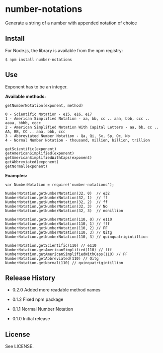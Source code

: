 # number-notations #

Generate a string of a number with appended notation of choice

## Install

For Node.js, the library is available from the npm registry:

    $ npm install number-notations

## Use

Exponent has to be an integer.

**Available methods:**

    getNumberNotation(exponent, method)

    0 - Scientific Notation - e15, e16, e17
    1 - American Simplified Notation - aa, bb, cc .. aaa, bbb, ccc .. aaaa, bbbb, cccc
    2 - American Simplified Notation With Capital Letters - aa, bb, cc .. AA, BB, CC .. aaa, bbb, ccc
    3 - Abbreviated Number Notation - Qa, Qi, Sx, Sp, Oc, No
    4 - Normal Number Notation - thousand, million, billion, trillion

    getScientific(exponent)
    getAmericanSimplified(exponent)
    getAmericanSimplifiedWithCaps(exponent)
    getAbbreviated(exponent)
    getNormal(exponent)

**Examples:**

    var NumberNotation = require('number-notations');

    NumberNotation.getNumberNotation(32, 0)  // e32
    NumberNotation.getNumberNotation(32, 1)  // ff
    NumberNotation.getNumberNotation(32, 2)  // ff
    NumberNotation.getNumberNotation(32, 3)  // No
    NumberNotation.getNumberNotation(32, 3)  // nonillion

    NumberNotation.getNumberNotation(110, 0) // e110
    NumberNotation.getNumberNotation(110, 1) // fff
    NumberNotation.getNumberNotation(110, 2) // FF
    NumberNotation.getNumberNotation(110, 3) // Qitg
    NumberNotation.getNumberNotation(110, 3) // quinquatrigintillion

    NumberNotation.getScientific(110) // e110
    NumberNotation.getAmericanSimplified(110) // fff
    NumberNotation.getAmericanSimplifiedWithCaps(110) // FF
    NumberNotation.getAbbreviated(110) // Qitg
    NumberNotation.getNormal(110) // quinquatrigintillion

## Release History

* 0.2.0 Added more readable method names

* 0.1.2 Fixed npm package

* 0.1.1 Normal Number Notation

* 0.1.0 Initial release

## License

See LICENSE.
